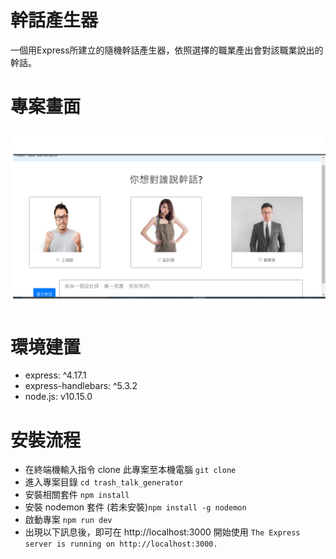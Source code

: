 # 幹話產生器
一個用Express所建立的隨機幹話產生器，依照選擇的職業產出會對該職業說出的幹話。

# 專案畫面
![幹話產生器](./幹話產生器.png)

# 環境建置
* express: ^4.17.1
* express-handlebars: ^5.3.2
* node.js: v10.15.0



# 安裝流程
* 在終端機輸入指令 clone 此專案至本機電腦 `git clone `
* 進入專案目錄 `cd trash_talk_generator`
* 安裝相關套件 `npm install`
* 安裝 nodemon 套件 (若未安裝)`npm install -g nodemon`
* 啟動專案 `npm run dev`
* 出現以下訊息後，即可在 http://localhost:3000 開始使用 
```The Express server is running on http://localhost:3000.```